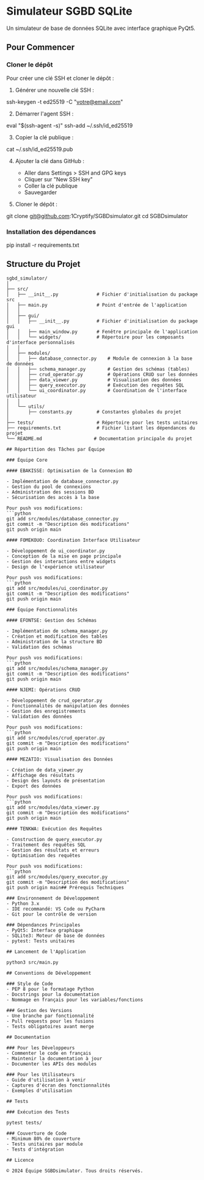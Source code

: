 # Simulateur SGBD SQLite

Un simulateur de base de données SQLite avec interface graphique PyQt5.

## Pour Commencer

### Cloner le dépôt

Pour créer une clé SSH et cloner le dépôt :

1. Générer une nouvelle clé SSH :

ssh-keygen -t ed25519 -C "votre@email.com"

2. Démarrer l'agent SSH :

eval "$(ssh-agent -s)"
ssh-add ~/.ssh/id_ed25519

3. Copier la clé publique :

cat ~/.ssh/id_ed25519.pub

4. Ajouter la clé dans GitHub :
   - Aller dans Settings > SSH and GPG keys
   - Cliquer sur "New SSH key"
   - Coller la clé publique
   - Sauvegarder

5. Cloner le dépôt :

git clone git@github.com:1Cryptify/SGBDsimulator.git
cd SGBDsimulator

### Installation des dépendances

pip install -r requirements.txt

## Structure du Projet

```plaintext
sgbd_simulator/
│
├── src/
│   ├── __init__.py              # Fichier d'initialisation du package src
│   ├── main.py                  # Point d'entrée de l'application
│   │
│   ├── gui/
│   │   ├── __init__.py          # Fichier d'initialisation du package gui
│   │   ├── main_window.py       # Fenêtre principale de l'application
│   │   └── widgets/             # Répertoire pour les composants d'interface personnalisés
│   │
│   ├── modules/
│   │   ├── database_connector.py    # Module de connexion à la base de données
│   │   ├── schema_manager.py        # Gestion des schémas (tables)
│   │   ├── crud_operator.py         # Opérations CRUD sur les données
│   │   ├── data_viewer.py           # Visualisation des données
│   │   ├── query_executor.py        # Exécution des requêtes SQL
│   │   └── ui_coordinator.py        # Coordination de l'interface utilisateur
│   │
│   └── utils/
│       ├── constants.py         # Constantes globales du projet
│
├── tests/                       # Répertoire pour les tests unitaires
├── requirements.txt             # Fichier listant les dépendances du projet
└── README.md                   # Documentation principale du projet

## Répartition des Tâches par Équipe

### Équipe Core

#### EBAKISSE: Optimisation de la Connexion BD

- Implémentation de database_connector.py
- Gestion du pool de connexions
- Administration des sessions BD
- Sécurisation des accès à la base

Pour push vos modifications:
```python
git add src/modules/database_connector.py
git commit -m "Description des modifications"
git push origin main

#### FOMEKOUO: Coordination Interface Utilisateur

- Développement de ui_coordinator.py
- Conception de la mise en page principale
- Gestion des interactions entre widgets
- Design de l'expérience utilisateur

Pour push vos modifications:
```python
git add src/modules/ui_coordinator.py
git commit -m "Description des modifications"
git push origin main

### Équipe Fonctionnalités

#### EFONTSE: Gestion des Schémas

- Implémentation de schema_manager.py
- Création et modification des tables
- Administration de la structure BD
- Validation des schémas

Pour push vos modifications:
```python
git add src/modules/schema_manager.py
git commit -m "Description des modifications"
git push origin main

#### NJEMI: Opérations CRUD

- Développement de crud_operator.py
- Fonctionnalités de manipulation des données
- Gestion des enregistrements
- Validation des données

Pour push vos modifications:
```python
git add src/modules/crud_operator.py
git commit -m "Description des modifications"
git push origin main

#### MEZATIO: Visualisation des Données

- Création de data_viewer.py
- Affichage des résultats
- Design des layouts de présentation
- Export des données

Pour push vos modifications:
```python
git add src/modules/data_viewer.py
git commit -m "Description des modifications"
git push origin main

#### TENKWA: Exécution des Requêtes

- Construction de query_executor.py
- Traitement des requêtes SQL
- Gestion des résultats et erreurs
- Optimisation des requêtes

Pour push vos modifications:
```python
git add src/modules/query_executor.py
git commit -m "Description des modifications"
git push origin main## Prérequis Techniques

### Environnement de Développement
- Python 3.x
- IDE recommandé: VS Code ou PyCharm
- Git pour le contrôle de version

### Dépendances Principales
- PyQt5: Interface graphique
- SQLite3: Moteur de base de données
- pytest: Tests unitaires

## Lancement de l'Application

python3 src/main.py

## Conventions de Développement

### Style de Code
- PEP 8 pour le formatage Python
- Docstrings pour la documentation
- Nommage en français pour les variables/fonctions

### Gestion des Versions
- Une branche par fonctionnalité
- Pull requests pour les fusions
- Tests obligatoires avant merge

## Documentation

### Pour les Développeurs
- Commenter le code en français
- Maintenir la documentation à jour
- Documenter les APIs des modules

### Pour les Utilisateurs
- Guide d'utilisation à venir
- Captures d'écran des fonctionnalités
- Exemples d'utilisation

## Tests

### Exécution des Tests

pytest tests/

### Couverture de Code
- Minimum 80% de couverture
- Tests unitaires par module
- Tests d'intégration

## Licence

© 2024 Équipe SGBDsimulator. Tous droits réservés.